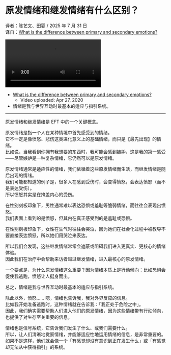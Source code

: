 # 原发情绪和继发情绪有什么区别？
译者：陈艺文、田婴 / 2025 年 7 月 31 日  
译自：[What is the difference between primary and secondary emotions?](https://youtu.be/7xTwvfGckLo)  

<div class="video-wrapper"><video src="https://files.catbox.moe/h1dei0.mp4" controls playsinline></video></div>

- [What is the difference between primary and secondary emotions?](https://youtu.be/7xTwvfGckLo)
  - Video uploaded: Apr 27, 2020
- 情绪是我与世界互动时最基本的适应与指引系统。

---

原发情绪和继发情绪是 EFT 中的一个关键概念。

原发情绪是指一个人在某种情境中首先感受到的情绪。  
它不一定是像愤怒、悲伤这类进化意义上的基础情绪，而只是【最先出现】的情绪。  
比如说，当我看到你拥有我想要的东西时，我可能会感到嫉妒，这是我的第一感受——尽管嫉妒是一种复杂情绪，它仍然可以是原发情绪。

原发情绪通常是适应性的情绪，我们依循着这些原发情绪而生活，而继发情绪是随后出现的情绪。  
我们可能都知道的例子是，很多人在感到受伤时，会变得愤怒，会表达愤怒（而不是表达受伤）。  
所以愤怒其实是在掩盖内心的受伤。

在性别刻板印象下，男性通常难以表达恐惧或羞耻等脆弱情绪，而往往会表现出愤怒。  
我们表面上看到的是愤怒，但其内在真正感受到的是羞耻或恐惧。

在性别刻板印象下，女性在生气时往往会哭泣，因为她们在社会化过程中被教导不要直接表达愤怒，所以她们用哭泣来表达。

所以我们会发现，这些继发情绪常常会遮蔽或阻碍我们进入更真实、更核心的情绪体验。  
因此我们在治疗中会帮助来访者越过继发情绪，进入最核心的原发情绪。

一个要点是，为什么原发情绪这么重要？因为情绪本质上是行动倾向：比如恐惧会促使我逃跑，愤怒让人挺身而出。

总之，情绪是我与世界互动时最基本的适应与指引系统。

除此以外，愤怒…… 嗯，情绪也告诉我，我对外界反应的信息。  
比如我开始准备逃跑时，这种情绪就在告诉我：「我正处于危险之中」。  
因此，我们确实需要帮助人们进入他们的原发情绪，因为这些情绪带有行动倾向，也提供了对生存至关重要的信息。

情绪也是信号系统，它告诉我们发生了什么、或我们需要什么。  
所以，让人们清晰地觉察情绪，并能够适应性地运用情绪的信息，是非常重要的。  
如果不是这样，他们就会像一个「有感觉却没有意识到正在发生什么」或「有感觉却无法从中获得指引」的系统。
